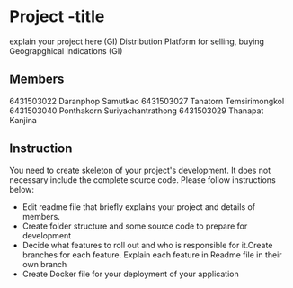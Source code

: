 # Project -title
explain your project here
(GI) Distribution Platform for selling, buying Geograpghical Indications (GI)
## Members
6431503022 Daranphop Samutkao
6431503027 Tanatorn Temsirimongkol 
6431503040 Ponthakorn Suriyachantrathong
6431503029 Thanapat Kanjina


## Instruction
You need to create skeleton of your project's development. It does not necessary include the complete source code. Please follow instructions below:
- Edit readme file that briefly explains your project and details of members.​ 
- Create folder structure and some source code to prepare for development
- Decide what features to roll out and who is responsible for it.​ Create branches for each feature. Explain each feature in Readme file in their own branch​ 
- Create Docker file for your deployment of your application 
